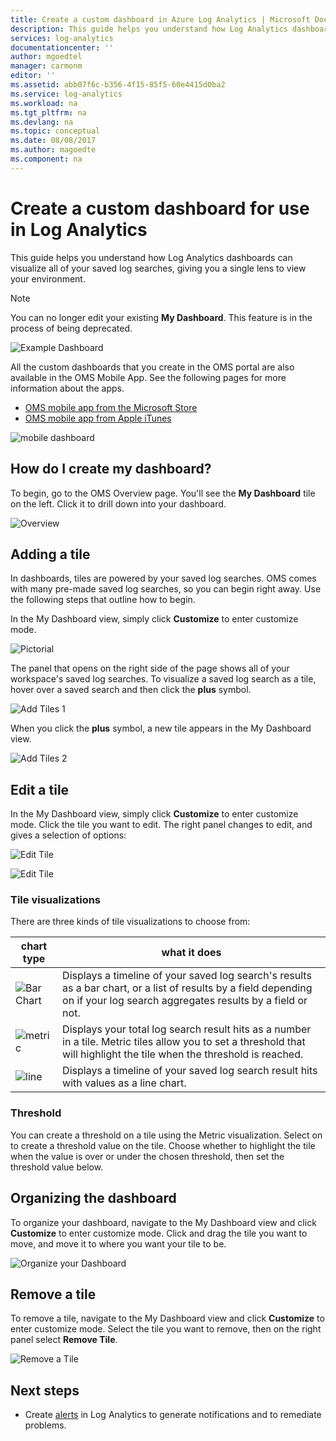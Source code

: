 ```yaml
---
title: Create a custom dashboard in Azure Log Analytics | Microsoft Docs
description: This guide helps you understand how Log Analytics dashboards can visualize all of your saved log searches, giving you a single lens to view your environment.
services: log-analytics
documentationcenter: ''
author: mgoedtel
manager: carmonm
editor: ''
ms.assetid: abb07f6c-b356-4f15-85f5-60e4415d0ba2
ms.service: log-analytics
ms.workload: na
ms.tgt_pltfrm: na
ms.devlang: na
ms.topic: conceptual
ms.date: 08/08/2017
ms.author: magoedte
ms.component: na
---
```


# Create a custom dashboard for use in Log Analytics

This guide helps you understand how Log Analytics dashboards can visualize all of your saved log searches, giving you a single lens to view your environment.

>[!NOTE]
> You can no longer edit your existing **My Dashboard**. This feature is in the process of being deprecated.

![Example Dashboard](./media/log-analytics-dashboards/oms-dashboards-example-dash.png)

All the custom dashboards that you create in the OMS portal are also available in the OMS Mobile App. See the following pages for more information about the apps.

* [OMS mobile app from the Microsoft Store](http://www.windowsphone.com/store/app/operational-insights/4823b935-83ce-466c-82bb-bd0a3f58d865)
* [OMS mobile app from Apple iTunes](https://itunes.apple.com/app/microsoft-operations-management/id1042424859?mt=8)

![mobile dashboard](./media/log-analytics-dashboards/oms-search-mobile.png)

## How do I create my dashboard?
To begin, go to the OMS Overview page. You'll see the **My Dashboard** tile on the left. Click it to drill down into your dashboard.

![Overview](./media/log-analytics-dashboards/oms-dashboards-overview.png)

## Adding a tile
In dashboards, tiles are powered by your saved log searches. OMS comes with many pre-made saved log searches, so you can begin right away. Use the following steps that outline how to begin.

In the My Dashboard view, simply click **Customize** to enter customize mode.

![Pictorial](./media/log-analytics-dashboards/oms-dashboards-pictorial01.png)

 The panel that opens on the right side of the page shows all of your workspace's saved log searches. To visualize a saved log search as a tile,  hover over a saved search and then click the **plus** symbol.

![Add Tiles 1](./media/log-analytics-dashboards/oms-dashboards-pictorial02.png)

When you click the **plus** symbol, a new tile appears in the My Dashboard view.

![Add Tiles 2](./media/log-analytics-dashboards/oms-dashboards-pictorial03.png)

## Edit a tile
In the My Dashboard view, simply click  **Customize** to enter customize mode. Click the tile you want to edit. The right panel changes to edit, and gives a selection of options:

![Edit Tile](./media/log-analytics-dashboards/oms-dashboards-pictorial04.png)

![Edit Tile](./media/log-analytics-dashboards/oms-dashboards-pictorial05.png)

### Tile visualizations
There are three kinds of tile visualizations to choose from:

| chart type | what it does |
| --- | --- |
| ![Bar Chart](./media/log-analytics-dashboards/oms-dashboards-bar-chart.png) |Displays a timeline of your saved log search's results as a bar chart, or a list of results by a field depending on if your log search aggregates results by a field or not. |
| ![metric](./media/log-analytics-dashboards/oms-dashboards-metric.png) |Displays your total log search result hits as a number in a tile. Metric tiles allow you to set a threshold that will highlight the tile when the threshold is reached. |
| ![line](./media/log-analytics-dashboards/oms-dashboards-line.png) |Displays a timeline of your saved log search result hits with values as a line chart. |

### Threshold
You can create a threshold on a tile using the Metric visualization. Select on to create a threshold value on the tile. Choose whether to highlight the tile when the value is over or under the chosen threshold, then set the threshold value below.

## Organizing the dashboard
To organize your dashboard, navigate to the My Dashboard view and click **Customize** to enter customize mode. Click and drag the tile you want to move, and move it to where you want your tile to be.

![Organize your Dashboard](./media/log-analytics-dashboards/oms-dashboards-organize.png)

## Remove a tile
To remove a tile, navigate to the My Dashboard view and click **Customize** to enter customize mode. Select the tile you want to remove, then on the right panel select **Remove Tile**.

![Remove a Tile](./media/log-analytics-dashboards/oms-dashboards-remove-tile.png)

## Next steps
* Create [alerts](log-analytics-alerts.md) in Log Analytics to generate notifications and to remediate problems.
